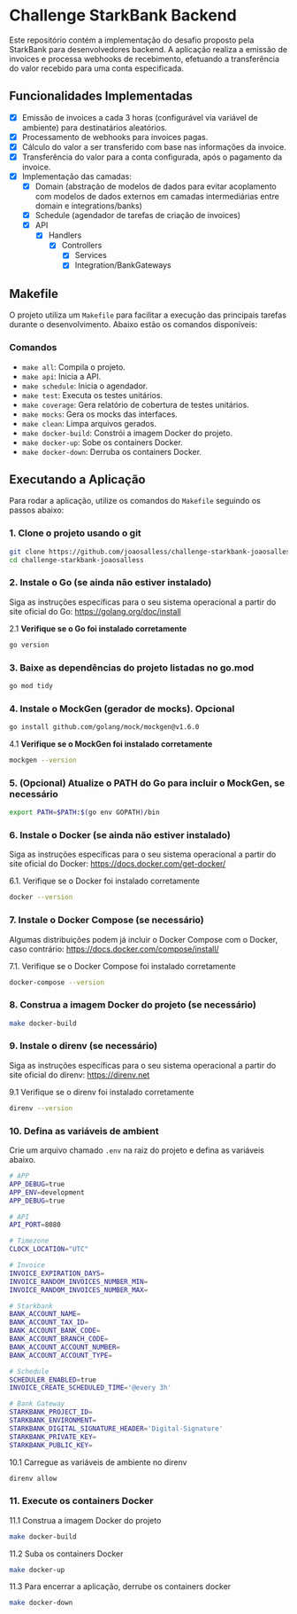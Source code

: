 # Challenge StarkBank Backend

Este repositório contém a implementação do desafio proposto pela StarkBank para desenvolvedores backend. A aplicação realiza a emissão de invoices e processa webhooks de recebimento, efetuando a transferência do valor recebido para uma conta especificada.

## Funcionalidades Implementadas

- [x] Emissão de invoices a cada 3 horas (configurável via variável de ambiente) para destinatários aleatórios.
- [x] Processamento de webhooks para invoices pagas.
- [x] Cálculo do valor a ser transferido com base nas informações da invoice.
- [x] Transferência do valor para a conta configurada, após o pagamento da invoice.
- [x] Implementação das camadas:
  - [x] Domain (abstração de modelos de dados para evitar acoplamento com modelos de dados externos em camadas intermediárias entre domain e integrations/banks)
  - [x] Schedule (agendador de tarefas de criação de invoices)
  - [x] API
    - [x] Handlers
      - [x] Controllers
        - [x] Services
        - [x] Integration/BankGateways

## Makefile

O projeto utiliza um `Makefile` para facilitar a execução das principais tarefas durante o desenvolvimento. Abaixo estão os comandos disponíveis:

### Comandos

- `make all`: Compila o projeto.
- `make api`: Inicia a API.
- `make schedule`: Inicia o agendador.
- `make test`: Executa os testes unitários.
- `make coverage`: Gera relatório de cobertura de testes unitários.
- `make mocks`: Gera os mocks das interfaces.
- `make clean`: Limpa arquivos gerados.
- `make docker-build`: Constrói a imagem Docker do projeto.
- `make docker-up`: Sobe os containers Docker.
- `make docker-down`: Derruba os containers Docker.

## Executando a Aplicação

Para rodar a aplicação, utilize os comandos do `Makefile` seguindo os passos abaixo:

### 1. Clone o projeto usando o git

```sh
git clone https://github.com/joaosalless/challenge-starkbank-joaosalless.git
cd challenge-starkbank-joaosalless
```

### 2. Instale o Go (se ainda não estiver instalado)

Siga as instruções específicas para o seu sistema operacional a partir do site oficial do Go: https://golang.org/doc/install

2.1 **Verifique se o Go foi instalado corretamente**

```sh
go version
```

### 3. Baixe as dependências do projeto listadas no go.mod

```sh
go mod tidy
```

### 4. Instale o MockGen (gerador de mocks). Opcional

```sh
go install github.com/golang/mock/mockgen@v1.6.0
```

4.1 **Verifique se o MockGen foi instalado corretamente**

```sh
mockgen --version
```

### 5. (Opcional) Atualize o PATH do Go para incluir o MockGen, se necessário

```sh
export PATH=$PATH:$(go env GOPATH)/bin
```

### 6. Instale o Docker (se ainda não estiver instalado)

Siga as instruções específicas para o seu sistema operacional a partir do site oficial do Docker:
https://docs.docker.com/get-docker/

6.1. Verifique se o Docker foi instalado corretamente

```sh
docker --version
```

### 7. Instale o Docker Compose (se necessário)

Algumas distribuições podem já incluir o Docker Compose com o Docker, caso contrário:
 https://docs.docker.com/compose/install/

7.1. Verifique se o Docker Compose foi instalado corretamente

```sh
docker-compose --version
```

### 8. Construa a imagem Docker do projeto (se necessário)

```sh
make docker-build
```

### 9. Instale o direnv (se necessário)

Siga as instruções específicas para o seu sistema operacional a partir do site oficial do direnv:
https://direnv.net

9.1 Verifique se o direnv foi instalado corretamente

```sh
direnv --version
```

### 10. Defina as variáveis de ambient

Crie um arquivo chamado `.env` na raiz do projeto e defina as variáveis abaixo.

```sh
# APP
APP_DEBUG=true
APP_ENV=development
APP_DEBUG=true

# API
API_PORT=8080

# Timezone
CLOCK_LOCATION="UTC"

# Invoice
INVOICE_EXPIRATION_DAYS=
INVOICE_RANDOM_INVOICES_NUMBER_MIN=
INVOICE_RANDOM_INVOICES_NUMBER_MAX=

# Starkbank
BANK_ACCOUNT_NAME=
BANK_ACCOUNT_TAX_ID=
BANK_ACCOUNT_BANK_CODE=
BANK_ACCOUNT_BRANCH_CODE=
BANK_ACCOUNT_ACCOUNT_NUMBER=
BANK_ACCOUNT_ACCOUNT_TYPE=

# Schedule
SCHEDULER_ENABLED=true
INVOICE_CREATE_SCHEDULED_TIME='@every 3h'

# Bank Gateway
STARKBANK_PROJECT_ID=
STARKBANK_ENVIRONMENT=
STARKBANK_DIGITAL_SIGNATURE_HEADER='Digital-Signature'
STARKBANK_PRIVATE_KEY=
STARKBANK_PUBLIC_KEY=
```

10.1 Carregue as variáveis de ambiente no direnv

```sh
direnv allow
```

### 11. Execute os containers Docker

11.1 Construa a imagem Docker do projeto

```sh
make docker-build
```

11.2 Suba os containers Docker

```sh
make docker-up
```

11.3 Para encerrar a aplicação, derrube os containers docker

```sh
make docker-down
```


